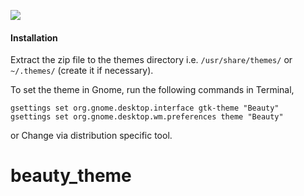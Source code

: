 
![](Art/Sweet-theme.png)


#### Installation

Extract the zip file to the themes directory i.e. `/usr/share/themes/` or `~/.themes/` (create it if necessary).

To set the theme in Gnome, run the following commands in Terminal,

```
gsettings set org.gnome.desktop.interface gtk-theme "Beauty"
gsettings set org.gnome.desktop.wm.preferences theme "Beauty"
```
or Change via distribution specific tool.

# beauty_theme
